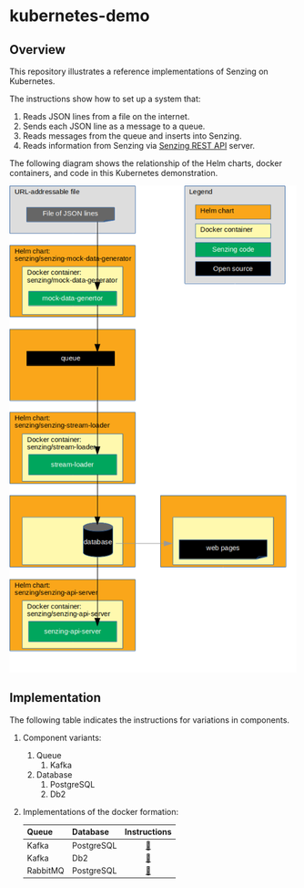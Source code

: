 # kubernetes-demo

## Overview

This repository illustrates a reference implementations of Senzing on Kubernetes.

The instructions show how to set up a system that:

1. Reads JSON lines from a file on the internet.
1. Sends each JSON line as a message to a queue.
1. Reads messages from the queue and inserts into Senzing.
1. Reads information from Senzing via [Senzing REST API](https://github.com/Senzing/senzing-rest-api) server.

The following diagram shows the relationship of the Helm charts, docker containers, and code in this Kubernetes demonstration.

![Image of architecture](docs/img-architecture/architecture.png)

## Implementation

The following table indicates the instructions for variations in components.

1. Component variants:
    1. Queue
        1. Kafka
    1. Database
        1. PostgreSQL
        1. Db2
1. Implementations of the docker formation:

    | Queue    | Database   | Instructions |
    |----------|------------|:------------:|
    | Kafka    | PostgreSQL | [:page_facing_up:](docs/helm-kafka-postgresql-demo/README.md) |
    | Kafka    | Db2        | [:page_facing_up:](docs/helm-kafka-db2-demo/README.md) |
    | RabbitMQ | PostgreSQL | [:page_facing_up:](docs/helm-rabbitmq-postgresql/README.md) |

